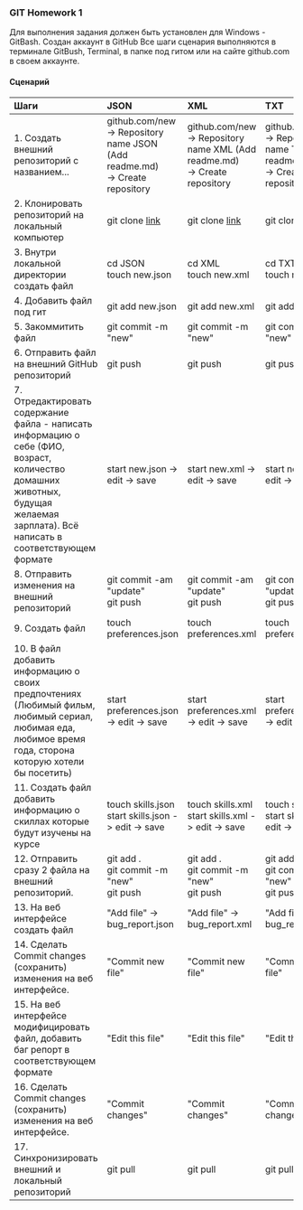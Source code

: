 ### GIT Homework 1  
Для выполнения задания должен быть установлен для Windows - GitBash.
Создан аккаунт в GitHub
Все шаги сценария выполняются в терминале GitBush, Terminal, в папке под гитом или на сайте github.com в своем аккаунте.
#### Сценарий   
 |Шаги|JSON|XML|TXT|
 |:--|:--|:--|:--|
 |1. Создать внешний репозиторий c названием... |github.com/new  <br/> -> Repository name JSON (Add readme.md)<br/> ->  Create repository|github.com/new  <br/> -> Repository name XML (Add readme.md)<br/> ->  Create repository|github.com/new  <br/> -> Repository name TXT (Add readme.md)<br/> ->  Create repository|
 |2. Клонировать репозиторий на локальный компьютер|git clone [link](https://github.com/OlgaVyunik/JSON.git) |git clone [link](https://github.com/OlgaVyunik/XML.git)|git clone [link](https://github.com/OlgaVyunik/TXT.git)|
 |3. Внутри локальной директории создать файл | cd JSON <br/>  touch new.json |cd XML <br/>  touch new.xml|cd TXT <br/>  touch new.txt|
 |4. Добавить файл под гит | git add new.json |git add new.xml|git add new.txt|
 |5. Закоммитить файл |git commit -m "new"|git commit -m "new"|git commit -m "new"|
 |6. Отправить файл на внешний GitHub репозиторий |git push|git push|git push|
 |7. Отредактировать содержание файла - написать информацию о себе (ФИО, возраст, количество домашних животных, будущая желаемая зарплата). Всё написать в соответствующем формате| start new.json -> edit -> save|start new.xml -> edit -> save|start new.txt -> edit -> save|
 |8. Отправить изменения на внешний репозиторий |git commit -am "update" <br/>  git push |git commit -am "update" <br/>  git push| git commit -am "update" <br/>  git push|
 |9. Создать файл | touch preferences.json |touch preferences.xml|touch preferences.txt|
 |10. В файл добавить информацию о своих предпочтениях (Любимый фильм, любимый сериал, любимая еда, любимое время года, сторона которую хотели бы посетить) | start preferences.json -> edit -> save |start preferences.xml -> edit -> save |start preferences.txt -> edit -> save |
 |11. Создать файл добавить информацию о скиллах которые будут изучены на курсе | touch skills.json  <br/>   start skills.json -> edit -> save |touch skills.xml  <br/>   start skills.xml -> edit -> save |touch skills.txt  <br/>   start skills.txt -> edit -> save |
 |12. Отправить сразу 2 файла на внешний репозиторий. | git add . <br/>   git commit -m "new" <br/> git push|git add .  <br/>  git commit -m "new" <br/> git push|git add .  <br/>  git commit -m "new" <br/> git push|
 |13. На веб интерфейсе создать файл | "Add file" -> bug_report.json|"Add file" -> bug_report.xml|"Add file" -> bug_report.txt|
 |14. Сделать Commit changes (сохранить) изменения на веб интерфейсе.|"Commit new file"|"Commit new file"|"Commit new file"|
 |15. На веб интерфейсе модифицировать файл, добавить баг репорт в соответствующем формате |"Edit this file"|"Edit this file"|"Edit this file"|
 |16. Сделать Commit changes (сохранить) изменения на веб интерфейсе.|"Commit changes"|"Commit changes"|"Commit changes"|
 |17. Синхронизировать внешний и локальный репозиторий |git pull|git pull|git pull|
